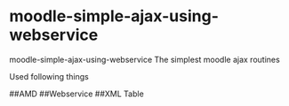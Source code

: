 # moodle-simple-ajax-using-webservice
moodle-simple-ajax-using-webservice
The simplest moodle ajax routines

Used following things

##AMD
##Webservice
##XML Table
